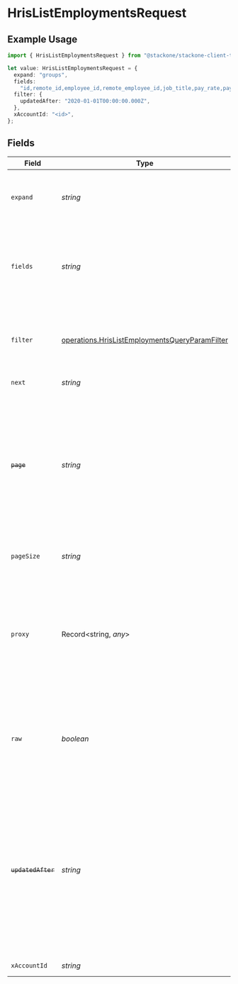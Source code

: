 # HrisListEmploymentsRequest

## Example Usage

```typescript
import { HrisListEmploymentsRequest } from "@stackone/stackone-client-ts/sdk/models/operations";

let value: HrisListEmploymentsRequest = {
  expand: "groups",
  fields:
    "id,remote_id,employee_id,remote_employee_id,job_title,pay_rate,pay_period,pay_frequency,pay_currency,fte,effective_date,employment_type,employment_contract_type,work_time,payroll_code,created_at,updated_at,start_date,end_date,active,department,team,cost_center,cost_centers,division,job,type,contract_type,manager",
  filter: {
    updatedAfter: "2020-01-01T00:00:00.000Z",
  },
  xAccountId: "<id>",
};
```

## Fields

| Field                                                                                                                                                                                                                                                                                                                     | Type                                                                                                                                                                                                                                                                                                                      | Required                                                                                                                                                                                                                                                                                                                  | Description                                                                                                                                                                                                                                                                                                               | Example                                                                                                                                                                                                                                                                                                                   |
| ------------------------------------------------------------------------------------------------------------------------------------------------------------------------------------------------------------------------------------------------------------------------------------------------------------------------- | ------------------------------------------------------------------------------------------------------------------------------------------------------------------------------------------------------------------------------------------------------------------------------------------------------------------------- | ------------------------------------------------------------------------------------------------------------------------------------------------------------------------------------------------------------------------------------------------------------------------------------------------------------------------- | ------------------------------------------------------------------------------------------------------------------------------------------------------------------------------------------------------------------------------------------------------------------------------------------------------------------------- | ------------------------------------------------------------------------------------------------------------------------------------------------------------------------------------------------------------------------------------------------------------------------------------------------------------------------- |
| `expand`                                                                                                                                                                                                                                                                                                                  | *string*                                                                                                                                                                                                                                                                                                                  | :heavy_minus_sign:                                                                                                                                                                                                                                                                                                        | The comma separated list of fields that will be expanded in the response                                                                                                                                                                                                                                                  | groups                                                                                                                                                                                                                                                                                                                    |
| `fields`                                                                                                                                                                                                                                                                                                                  | *string*                                                                                                                                                                                                                                                                                                                  | :heavy_minus_sign:                                                                                                                                                                                                                                                                                                        | The comma separated list of fields that will be returned in the response (if empty, all fields are returned)                                                                                                                                                                                                              | id,remote_id,employee_id,remote_employee_id,job_title,pay_rate,pay_period,pay_frequency,pay_currency,fte,effective_date,employment_type,employment_contract_type,work_time,payroll_code,created_at,updated_at,start_date,end_date,active,department,team,cost_center,cost_centers,division,job,type,contract_type,manager |
| `filter`                                                                                                                                                                                                                                                                                                                  | [operations.HrisListEmploymentsQueryParamFilter](../../../sdk/models/operations/hrislistemploymentsqueryparamfilter.md)                                                                                                                                                                                                   | :heavy_minus_sign:                                                                                                                                                                                                                                                                                                        | Filter parameters that allow greater customisation of the list response                                                                                                                                                                                                                                                   |                                                                                                                                                                                                                                                                                                                           |
| `next`                                                                                                                                                                                                                                                                                                                    | *string*                                                                                                                                                                                                                                                                                                                  | :heavy_minus_sign:                                                                                                                                                                                                                                                                                                        | The unified cursor                                                                                                                                                                                                                                                                                                        |                                                                                                                                                                                                                                                                                                                           |
| ~~`page`~~                                                                                                                                                                                                                                                                                                                | *string*                                                                                                                                                                                                                                                                                                                  | :heavy_minus_sign:                                                                                                                                                                                                                                                                                                        | : warning: ** DEPRECATED **: This will be removed in a future release, please migrate away from it as soon as possible.<br/><br/>The page number of the results to fetch                                                                                                                                                  |                                                                                                                                                                                                                                                                                                                           |
| `pageSize`                                                                                                                                                                                                                                                                                                                | *string*                                                                                                                                                                                                                                                                                                                  | :heavy_minus_sign:                                                                                                                                                                                                                                                                                                        | The number of results per page (default value is 25)                                                                                                                                                                                                                                                                      |                                                                                                                                                                                                                                                                                                                           |
| `proxy`                                                                                                                                                                                                                                                                                                                   | Record<string, *any*>                                                                                                                                                                                                                                                                                                     | :heavy_minus_sign:                                                                                                                                                                                                                                                                                                        | Query parameters that can be used to pass through parameters to the underlying provider request by surrounding them with 'proxy' key                                                                                                                                                                                      |                                                                                                                                                                                                                                                                                                                           |
| `raw`                                                                                                                                                                                                                                                                                                                     | *boolean*                                                                                                                                                                                                                                                                                                                 | :heavy_minus_sign:                                                                                                                                                                                                                                                                                                        | Indicates that the raw request result should be returned in addition to the mapped result (default value is false)                                                                                                                                                                                                        |                                                                                                                                                                                                                                                                                                                           |
| ~~`updatedAfter`~~                                                                                                                                                                                                                                                                                                        | *string*                                                                                                                                                                                                                                                                                                                  | :heavy_minus_sign:                                                                                                                                                                                                                                                                                                        | : warning: ** DEPRECATED **: This will be removed in a future release, please migrate away from it as soon as possible.<br/><br/>Use a string with a date to only select results updated after that given date                                                                                                            | 2020-01-01T00:00:00.000Z                                                                                                                                                                                                                                                                                                  |
| `xAccountId`                                                                                                                                                                                                                                                                                                              | *string*                                                                                                                                                                                                                                                                                                                  | :heavy_check_mark:                                                                                                                                                                                                                                                                                                        | The account identifier                                                                                                                                                                                                                                                                                                    |                                                                                                                                                                                                                                                                                                                           |